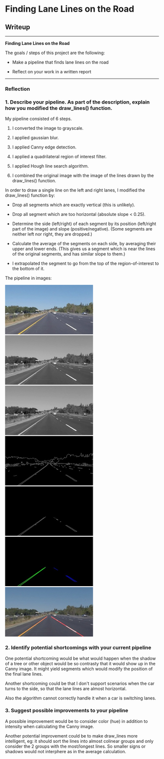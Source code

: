 # **Finding Lane Lines on the Road** 

## Writeup

---

**Finding Lane Lines on the Road**

The goals / steps of this project are the following:

* Make a pipeline that finds lane lines on the road

* Reflect on your work in a written report


[//]: # (Image References)

[image0]: ./pipeline/0.jpg "Original"
[image1]: ./pipeline/1.jpg "Grayscale"
[image2]: ./pipeline/2.jpg "Blurred"
[image3]: ./pipeline/3.jpg "Canny"
[image4]: ./pipeline/4.jpg "Region of interest"
[image5]: ./pipeline/5.jpg "Hough lines"
[image6]: ./pipeline/6.jpg "Combined"

---

### Reflection

### 1. Describe your pipeline. As part of the description, explain how you modified the draw_lines() function.

My pipeline consisted of 6 steps. 

1. I converted the image to grayscale.

2. I applied gaussian blur.

3. I applied Canny edge detection.

4. I applied a quadrilateral region of interest filter.

5. I applied Hough line search algorithm.

6. I combined the original image with the image of the lines drawn by the draw_lines() function.

In order to draw a single line on the left and right lanes, I modified the draw_lines() function by:

* Drop all segments which are exactly vertical (this is unlikely).

* Drop all segment which are too horizontal (absolute slope < 0.25).

* Determine the side (left/right) of each segment by its position (left/right part of the image) and slope (positive/negative).
(Some segments are neither left nor right, they are dropped.)

* Calculate the average of the segments on each side, by averaging their upper and lower ends. 
(This gives us a segment which is near the lines of the original segments, and has similar slope to them.)

* I extrapolated the segment to go from the top of the region-of-interest to the bottom of it.

The pipeline in images:

![Pipeline 0][image0]
![Pipeline 1][image1]
![Pipeline 2][image2]
![Pipeline 3][image3]
![Pipeline 4][image4]
![Pipeline 5][image5]
![Pipeline 6][image6]


### 2. Identify potential shortcomings with your current pipeline


One potential shortcoming would be what would happen when the shadow of a tree or other object would be so contrasty that it would show up in the Canny image. 
It might yield segments which would modify the position of the final lane lines. 

Another shortcoming could be that I don't support scenarios when the car turns to the side, so that the lane lines are almost horizontal.

Also the algorithm cannot correctly handle it when a car is switching lanes.


### 3. Suggest possible improvements to your pipeline

A possible improvement would be to consider color (hue) in addition to intensity when calculating the Canny image.

Another potential improvement could be to make draw_lines more intelligent, 
eg: it should sort the lines into almost colinear groups and only consider the 2 groups with the most/longest lines.
So smaller signs or shadows would not interphere as in the average calculation.
